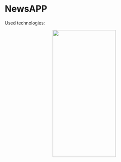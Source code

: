 # NewsAPP
Used technologies: 

<p align="center"><img data-canonical-src="https://user-images.githubusercontent.com/36533867/201954684-e12c2600-7de2-48c2-9b2c-b1b6bf37d1f9.gif" src="https://user-images.githubusercontent.com/36533867/201954684-e12c2600-7de2-48c2-9b2c-b1b6bf37d1f9.gif" width="200" height="400"
/></p>


